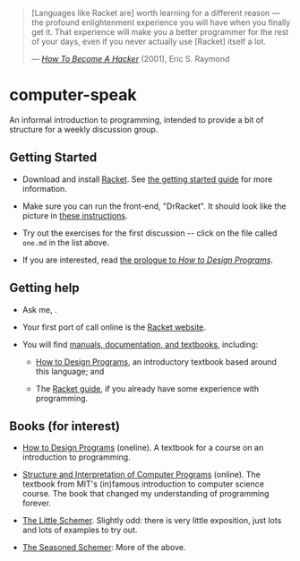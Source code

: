 
> [Languages like Racket are] worth learning for a different reason — the
> profound enlightenment experience you will have when you finally get it. That
> experience will make you a better programmer for the rest of your days, even
> if you never actually use [Racket] itself a lot.  
>
> — *[How To Become A Hacker][hacker-howto]* (2001), Eric S. Raymond


computer-speak
==============

An informal introduction to programming, intended to provide a bit of structure
for a weekly discussion group.


Getting Started
---------------

* Download and install [Racket][Racket download]. See
  [the getting started guide][Racket getting_started] for more information.

* Make sure you can run the front-end, "DrRacket". It should look like the
  picture in [these instructions][DrRacket interface_essentials].

* Try out the exercises for the first discussion -- click on the file called
  `one.md` in the list above.

* If you are interested, read
  [the prologue to _How to Design Programs_][HtDP Prologue].


Getting help
------------

* Ask me, <James Geddes>. 

* Your first port of call online is the [Racket website][].

* You will find [manuals, documentation, and textbooks][Racket documentation],
  including:

	- [How to Design Programs][HtDP], an introductory textbook based around this
      language; and

	- The [Racket guide][], if you already have some experience with programming.
	

Books (for interest)
--------------------

* [How to Design Programs][HtDP] (oneline). A textbook for a course on an
  introduction to programming.

* [Structure and Interpretation of Computer Programs][SICP] (online). The textbook
  from MIT's (in)famous introduction to computer science course. The book that
  changed my understanding of programming forever.

* [The Little Schemer][]. Slightly odd: there is very little exposition, just
  lots and lots of examples to try out.

* [The Seasoned Schemer][]: More of the above. 


[Racket getting_started]: http://docs.racket-lang.org/getting-started/index.html
[Racket website]: http://racket-lang.org
[Racket documentation]: http://docs.racket-lang.org
[Racket guide]: http://docs.racket-lang.org/guide/index.html
[Racket download]: http://racket-lang.org/download/
[HtDP Prologue]: http://www.ccs.neu.edu/home/matthias/HtDP2e/part_prologue.html
[The Little Schemer]: http://www.ccs.neu.edu/home/matthias/BTLS/
[The Seasoned Schemer]: http://www.ccs.neu.edu/home/matthias/BTSS/
[SICP]: http://mitpress.mit.edu/sicp/
[HtDP]: http://www.htdp.org
[hacker-howto]: http://www.catb.org/esr/faqs/hacker-howto.html
[DrRacket interface_essentials]: http://docs.racket-lang.org/drracket/interface-essentials.html

